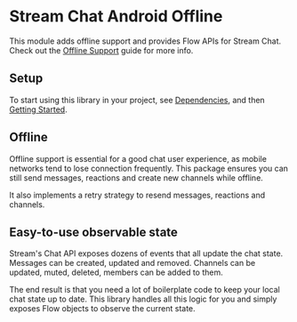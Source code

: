 # Stream Chat Android Offline

This module adds offline support and provides Flow APIs for Stream Chat. Check out the [Offline Support](https://getstream.io/chat/docs/sdk/android/client/guides/offline-support/) guide for more info.

## Setup

To start using this library in your project, see [Dependencies](https://getstream.io/chat/docs/sdk/android/basics/dependencies/), and then [Getting Started](https://getstream.io/chat/docs/sdk/android/client/overview/).

## Offline

Offline support is essential for a good chat user experience, as mobile networks tend to lose connection frequently. This package ensures you can still send messages, reactions and create new channels while offline.

It also implements a retry strategy to resend messages, reactions and channels.

## Easy-to-use observable state

Stream's Chat API exposes dozens of events that all update the chat state. Messages can be created, updated and removed. Channels can be updated, muted, deleted, members can be added to them.

The end result is that you need a lot of boilerplate code to keep your local chat state up to date. This library handles all this logic for you and simply exposes Flow objects to observe the current state.
